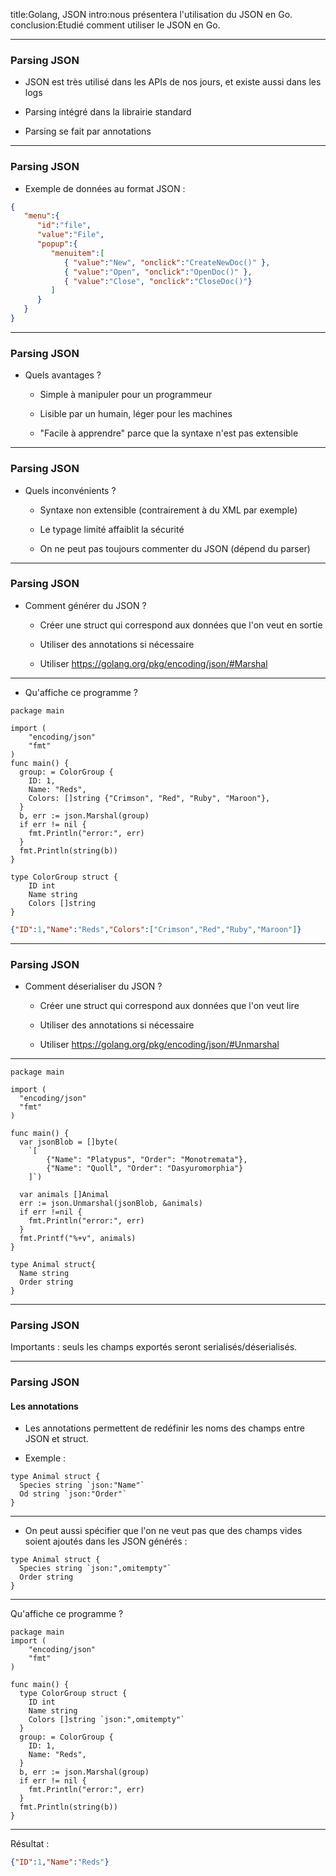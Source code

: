 <!-- markdownlint-disable MD041 MD033 MD024 MD026 -->
title:Golang, JSON
intro:nous présentera l'utilisation du JSON en Go.
conclusion:Etudié comment utiliser le JSON en Go.

---

### Parsing JSON

- JSON est très utilisé dans les APIs de nos jours, et existe aussi dans les logs

- Parsing intégré dans la librairie standard

- Parsing se fait par annotations

---

### Parsing JSON

- Exemple de données au format JSON :

```json
{
   "menu":{
      "id":"file",
      "value":"File",
      "popup":{
         "menuitem":[
            { "value":"New", "onclick":"CreateNewDoc()" },
            { "value":"Open", "onclick":"OpenDoc()" },
            { "value":"Close", "onclick":"CloseDoc()"}
         ]
      }
   }
}
```

---

### Parsing JSON

- Quels avantages ?

  - Simple à manipuler pour un programmeur
  
  - Lisible par un humain, léger pour les machines
  
  - "Facile à apprendre" parce que la syntaxe n'est pas extensible
  
---

### Parsing JSON

- Quels inconvénients ?

  - Syntaxe non extensible (contrairement à du XML par exemple)
  
  - Le typage limité affaiblit la sécurité
  
  - On ne peut pas toujours commenter du JSON (dépend du parser)
  
---

### Parsing JSON

- Comment générer du JSON ?

  - Créer une struct qui correspond aux données que l'on veut en sortie
  
  - Utiliser des annotations si nécessaire
  
  - Utiliser  <https://golang.org/pkg/encoding/json/#Marshal>
  
---

<!-- _class: code80 -->

- Qu'affiche ce programme ?

```golang
package main

import (
    "encoding/json"
    "fmt"
)
func main() {
  group: = ColorGroup {
    ID: 1,
    Name: "Reds",
    Colors: []string {"Crimson", "Red", "Ruby", "Maroon"},
  }
  b, err := json.Marshal(group)
  if err != nil {
    fmt.Println("error:", err)
  }
  fmt.Println(string(b))
}

type ColorGroup struct {
    ID int
    Name string
    Colors []string
}
```

```json
{"ID":1,"Name":"Reds","Colors":["Crimson","Red","Ruby","Maroon"]}
```

---

### Parsing JSON

- Comment déserialiser du JSON ?

  - Créer une struct qui correspond aux données que l'on veut lire
  
  - Utiliser des annotations si nécessaire
  
  - Utiliser <https://golang.org/pkg/encoding/json/#Unmarshal>
  
---

<!-- _class: code70 -->

```golang
package main

import (
  "encoding/json"
  "fmt"
)

func main() {
  var jsonBlob = []byte(
    `[
        {"Name": "Platypus", "Order": "Monotremata"},
        {"Name": "Quoll", "Order": "Dasyuromorphia"}
    ]`)

  var animals []Animal
  err := json.Unmarshal(jsonBlob, &animals)
  if err !=nil {
    fmt.Println("error:", err)
  }  
  fmt.Printf("%+v", animals)
}

type Animal struct{
  Name string
  Order string
}
```

---

### Parsing JSON

Importants : seuls les champs exportés seront serialisés/déserialisés.

---

### Parsing JSON

#### Les annotations

- Les annotations permettent de redéfinir les noms des champs entre JSON et struct.

- Exemple :

```golang
type Animal struct {
  Species string `json:"Name"`
  Od string `json:"Order"`
}
```

---

- On peut aussi spécifier que l'on ne veut pas que des champs vides soient ajoutés dans les JSON générés :

```golang
type Animal struct {
  Species string `json:",omitempty"`
  Order string
}
```

---

<!-- _class: code80 -->

Qu'affiche ce programme ?

```golang
package main
import (
    "encoding/json"
    "fmt"
)

func main() {
  type ColorGroup struct {
    ID int
    Name string
    Colors []string `json:",omitempty"`
  }
  group: = ColorGroup {
    ID: 1,
    Name: "Reds",
  }
  b, err := json.Marshal(group)
  if err != nil {
    fmt.Println("error:", err)
  }
  fmt.Println(string(b))
}
```

---

Résultat :

```json
{"ID":1,"Name":"Reds"}
```
